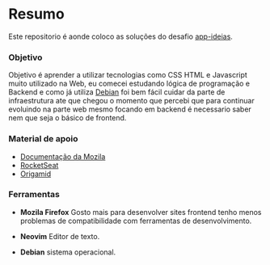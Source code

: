 # Resumo

Este repositorio é aonde coloco as soluções do desafio
[app-ideias](https://github.com/PedroExpedito/app-ideas).

### Objetivo

Objetivo é aprender a utilizar tecnologias como CSS HTML e
Javascript muito utilizado na Web, eu comecei estudando lógica
de programação e Backend e como já utiliza [Debian](debian.org)
foi bem fácil cuidar da parte de infraestrutura ate que chegou
o momento que percebi que para continuar evoluindo na parte
web mesmo focando em backend é necessario saber nem que seja o
básico de frontend.

### Material de apoio

 * [Documentação da Mozila](https://developer.mozilla.org/pt-BR/)
 * [RocketSeat](rocketseat.com.br)
 * [Origamid](www.origamid.com)


### Ferramentas

* **Mozila Firefox**
Gosto mais para desenvolver sites frontend tenho menos problemas
de compatibilidade com ferramentas de desenvolvimento.

* **Neovim** Editor de texto.

* **Debian** sistema operacional.




